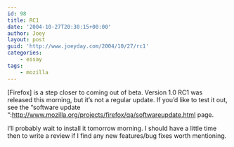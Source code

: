 ```yaml
---
id: 98
title: RC1
date: '2004-10-27T20:30:15+00:00'
author: Joey
layout: post
guid: 'http://www.joeyday.com/2004/10/27/rc1'
categories:
    - essay
tags:
    - mozilla
---
```


\[Firefox\] is a step closer to coming out of beta. Version 1.0 RC1 was released this morning, but it’s not a regular update. If you’d like to test it out, see the “software update “:http://www.mozilla.org/projects/firefox/qa/softwareupdate.html page.

I’ll probably wait to install it tomorrow morning. I should have a little time then to write a review if I find any new features/bug fixes worth mentioning.